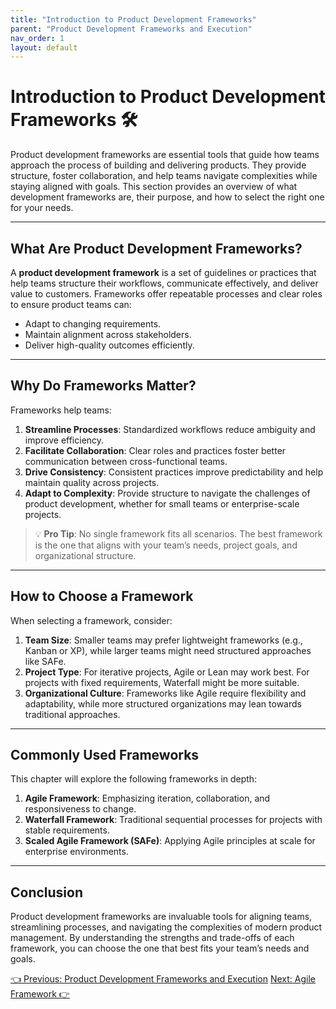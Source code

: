 ```yaml
---
title: "Introduction to Product Development Frameworks"
parent: "Product Development Frameworks and Execution"
nav_order: 1
layout: default
---
```


# Introduction to Product Development Frameworks 🛠️

Product development frameworks are essential tools that guide how teams approach the process of building and delivering products. They provide structure, foster collaboration, and help teams navigate complexities while staying aligned with goals. This section provides an overview of what development frameworks are, their purpose, and how to select the right one for your needs.

---

## What Are Product Development Frameworks?

A **product development framework** is a set of guidelines or practices that help teams structure their workflows, communicate effectively, and deliver value to customers. Frameworks offer repeatable processes and clear roles to ensure product teams can:
- Adapt to changing requirements.
- Maintain alignment across stakeholders.
- Deliver high-quality outcomes efficiently.

---

## Why Do Frameworks Matter?

Frameworks help teams:
1. **Streamline Processes**: Standardized workflows reduce ambiguity and improve efficiency.  
2. **Facilitate Collaboration**: Clear roles and practices foster better communication between cross-functional teams.  
3. **Drive Consistency**: Consistent practices improve predictability and help maintain quality across projects.  
4. **Adapt to Complexity**: Provide structure to navigate the challenges of product development, whether for small teams or enterprise-scale projects.

> 💡 **Pro Tip**: No single framework fits all scenarios. The best framework is the one that aligns with your team’s needs, project goals, and organizational structure.

---

## How to Choose a Framework

When selecting a framework, consider:
1. **Team Size**: Smaller teams may prefer lightweight frameworks (e.g., Kanban or XP), while larger teams might need structured approaches like SAFe.  
2. **Project Type**: For iterative projects, Agile or Lean may work best. For projects with fixed requirements, Waterfall might be more suitable.  
3. **Organizational Culture**: Frameworks like Agile require flexibility and adaptability, while more structured organizations may lean towards traditional approaches.

---

## Commonly Used Frameworks

This chapter will explore the following frameworks in depth:
1. **Agile Framework**: Emphasizing iteration, collaboration, and responsiveness to change.  
2. **Waterfall Framework**: Traditional sequential processes for projects with stable requirements.  
3. **Scaled Agile Framework (SAFe)**: Applying Agile principles at scale for enterprise environments.

---

## Conclusion

Product development frameworks are invaluable tools for aligning teams, streamlining processes, and navigating the complexities of modern product management. By understanding the strengths and trade-offs of each framework, you can choose the one that best fits your team’s needs and goals.

<div class="nav-buttons">
    <a href="/docs/5-product-development-frameworks-and-execution/index" class="btn btn-secondary">👈 Previous: Product Development Frameworks and Execution</a>
    <a href="/docs/5-product-development-frameworks-and-execution/agile-framework" class="btn btn-primary">Next: Agile Framework 👉</a>
</div>
